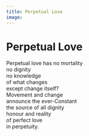 ```yaml
---
title: Perpetual Love
image:
---
```


# Perpetual Love

<div class="aphorism-text">

Perpetual love has no mortality  <br/>
no dignity  <br/>
no knowledge  <br/>
of what changes  <br/>
except change itself?  <br/>
Movement and change  <br/>
announce the ever-Constant  <br/>
the source of all dignity  <br/>
honour and reality  <br/>
of perfect love  <br/>
in perpetuity.

</div>